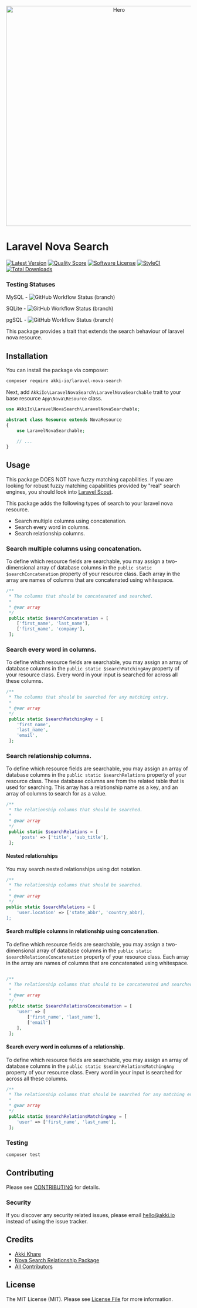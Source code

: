 <p align="center">
    <img src="https://raw.githubusercontent.com/akki-io/laravel-nova-search/master/hero.png" alt="Hero" width="600">
</p>

# Laravel Nova Search

[![Latest Version](https://img.shields.io/github/release/akki-io/laravel-nova-search.svg?style=flat-square)](https://github.com/akki-io/laravel-nova-search/releases)
[![Quality Score](https://img.shields.io/scrutinizer/g/akki-io/laravel-nova-search.svg?style=flat-square)](https://scrutinizer-ci.com/g/akki-io/laravel-nova-search)
[![Software License](https://img.shields.io/badge/license-MIT-brightgreen.svg?style=flat-square)](LICENSE.md)
[![StyleCI](https://styleci.io/repos/291209513/shield?branch=master)](https://styleci.io/repos/291209513)
[![Total Downloads](https://img.shields.io/packagist/dt/akki-io/laravel-nova-search.svg?style=flat-square)](https://packagist.org/packages/akki-io/laravel-nova-search)

### Testing Statuses

MySQL - ![GitHub Workflow Status (branch)](https://img.shields.io/github/workflow/status/akki-io/laravel-nova-search/test-mysql/master?style=flat-square)

SQLite - ![GitHub Workflow Status (branch)](https://img.shields.io/github/workflow/status/akki-io/laravel-nova-search/test-sqlite/master?style=flat-square)

pgSQL - ![GitHub Workflow Status (branch)](https://img.shields.io/github/workflow/status/akki-io/laravel-nova-search/test-pgsql/master?style=flat-square)

This package provides a trait that extends the search behaviour of laravel nova resource.

## Installation

You can install the package via composer:

```bash
composer require akki-io/laravel-nova-search
```

Next, add `AkkiIo\LaravelNovaSearch\LaravelNovaSearchable` trait to your base resource `App\Nova\Resource` class.

```php
use AkkiIo\LaravelNovaSearch\LaravelNovaSearchable;

abstract class Resource extends NovaResource
{
    use LaravelNovaSearchable;
    
    // ...
}
``` 

## Usage

This package DOES NOT have fuzzy matching capabilities. If you are looking for robust fuzzy matching capabilities provided by "real" search engines, you should look into [Laravel Scout](https://laravel.com/docs/scout).

This package adds the following types of search to your laravel nova resource.
- Search multiple columns using concatenation.
- Search every word in columns.
- Search relationship columns.

### Search multiple columns using concatenation.

To define which resource fields are searchable, you may assign a two-dimensional array of database columns in the `public static $searchConcatenation` property of your resource class. 
Each array in the array are names of columns that are concatenated using whitespace.   

``` php
/**
 * The columns that should be concatenated and searched.
 *
 * @var array
 */
 public static $searchConcatenation = [
    ['first_name', 'last_name'],
    ['first_name', 'company'],
 ];
```

### Search every word in columns.

To define which resource fields are searchable, you may assign an array of database columns in the `public static $searchMatchingAny` property of your resource class. 
Every word in your input is searched for across all these columns. 

```php
/**
 * The columns that should be searched for any matching entry.
 *
 * @var array
 */
 public static $searchMatchingAny = [
    'first_name',
    'last_name',
    'email',
 ];
```

### Search relationship columns.

To define which resource fields are searchable, you may assign an array of database columns in the `public static $searchRelations` property of your resource class. 
These database columns are from the related table that is used for searching. 
This array has a relationship name as a key, and an array of columns to search for as a value.

```php
/**
 * The relationship columns that should be searched.
 *
 * @var array
 */
 public static $searchRelations = [
     'posts' => ['title', 'sub_title'],
 ];
```

#### Nested relationships

You may search nested relationships using dot notation.

```php
/**
 * The relationship columns that should be searched.
 *
 * @var array
 */
public static $searchRelations = [
    'user.location' => ['state_abbr', 'country_abbr],
];
```

#### Search multiple columns in relationship using concatenation.

To define which resource fields are searchable, you may assign a two-dimensional array of database columns in the `public static $searchRelationsConcatenation` property of your resource class.
Each array in the array are names of columns that are concatenated using whitespace.

``` php

/**
 * The relationship columns that should to be concatenated and searched.
 *
 * @var array
 */
 public static $searchRelationsConcatenation = [
    'user' => [
        ['first_name', 'last_name'],
        ['email']
    ],
 ];
```

#### Search every word in columns of a relationship.

To define which resource fields are searchable, you may assign an array of database columns in the `public static $searchRelationsMatchingAny` property of your resource class.
Every word in your input is searched for across all these columns.

```php
/**
 * The relationship columns that should be searched for any matching entry.
 *
 * @var array
 */
 public static $searchRelationsMatchingAny = [
    'user' => ['first_name', 'last_name'],
 ];
```

### Testing

``` bash
composer test
```

## Contributing

Please see [CONTRIBUTING](CONTRIBUTING.md) for details.

### Security

If you discover any security related issues, please email hello@akki.io instead of using the issue tracker.

## Credits

- [Akki Khare](https://github.com/akki-io)
- [Nova Search Relationship Package](https://github.com/TitasGailius/nova-search-relations)
- [All Contributors](../../contributors)

## License

The MIT License (MIT). Please see [License File](LICENSE.md) for more information.
